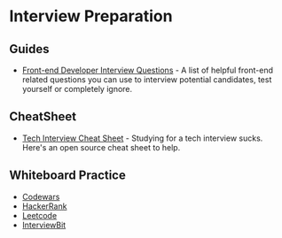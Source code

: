 # Interview Preparation

## Guides

- [Front-end Developer Interview Questions](https://github.com/h5bp/Front-end-Developer-Interview-Questions) - A list of helpful front-end related questions you can use to interview potential candidates, test yourself or completely ignore.

## CheatSheet

- [Tech Interview Cheat Sheet](https://github.com/tsiege/Tech-Interview-Cheat-Sheet) - Studying for a tech interview sucks. Here's an open source cheat sheet to help.

## Whiteboard Practice

- [Codewars](https://www.codewars.com/)
- [HackerRank](https://www.hackerrank.com/)
- [Leetcode](https://leetcode.com/)
- [InterviewBit](https://www.interviewbit.com/)
